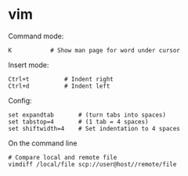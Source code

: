 # vim

Command mode:

	K 			# Show man page for word under cursor

Insert mode:

	Ctrl+t 			# Indent right
	Ctrl+d			# Indent left
	
Config:

	set expandtab		# (turn tabs into spaces)
	set tabstop=4		# (1 tab = 4 spaces)
	set shiftwidth=4	# Set indentation to 4 spaces

On the command line

	
	# Compare local and remote file
	vimdiff /local/file scp://user@host//remote/file
